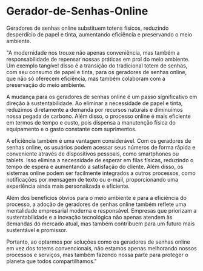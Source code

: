 # Gerador-de-Senhas-Online
 Geradores de senhas online substituem totens físicos, reduzindo desperdício de papel e tinta, aumentando eficiência e preservando o meio ambiente.

"A modernidade nos trouxe não apenas conveniência, mas também a responsabilidade de repensar nossas práticas em prol do meio ambiente. Um exemplo tangível disso é a transição do tradicional totem de senhas, com seu consumo de papel e tinta, para os geradores de senhas online, que não só oferecem eficiência, mas também colaboram com a preservação do meio ambiente.

A mudança para os geradores de senhas online é um passo significativo em direção à sustentabilidade. Ao eliminar a necessidade de papel e tinta, reduzimos diretamente a demanda por recursos naturais e diminuímos nossa pegada de carbono. Além disso, o processo online é mais eficiente em termos de tempo e custo, pois dispensa a manutenção física do equipamento e o gasto constante com suprimentos.

A eficiência também é uma vantagem considerável. Com os geradores de senhas online, os usuários podem acessar seus números de forma rápida e conveniente através de dispositivos pessoais, como smartphones ou tablets. Isso elimina a necessidade de esperar em filas físicas, reduzindo o tempo de espera e aumentando a satisfação do cliente. Além disso, os sistemas online podem ser facilmente integrados a outros processos, como notificações por mensagem de texto ou e-mail, proporcionando uma experiência ainda mais personalizada e eficiente.

Além dos benefícios óbvios para o meio ambiente e para a eficiência do processo, a adoção de geradores de senhas online também reflete uma mentalidade empresarial moderna e responsável. Empresas que priorizam a sustentabilidade e a inovação tecnológica não apenas atendem às demandas do mercado atual, mas também contribuem para um futuro mais sustentável e promissor.

Portanto, ao optarmos por soluções como os geradores de senhas online em vez dos totems convencionais, não estamos apenas melhorando nossos processos e serviços, mas também fazendo nossa parte para proteger o planeta que todos compartilhamos."
